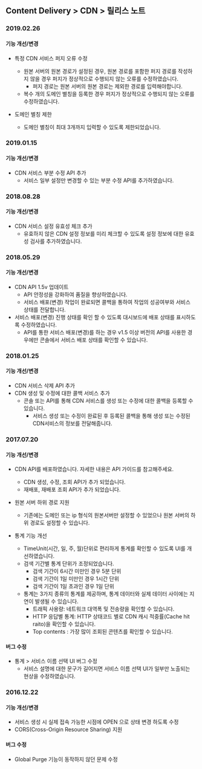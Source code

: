 ## Content Delivery > CDN > 릴리스 노트

### 2019.02.26

#### 기능 개선/변경
* 특정 CDN 서비스 퍼지 오류 수정 
	* 원본 서버의 원본 경로가 설정된 경우, 원본 경로를 포함한 퍼지 경로를 작성하지 않을 경우 퍼지가 정상적으로 수행되지 않는 오류를 수정하였습니다.
		* 퍼지 경로는 원본 서버의 원본 경로는 제외한 경로를 입력해야합니다.
	* 복수 개의 도메인 별칭을 등록한 경우 퍼지가 정상적으로 수행되지 않는 오류를 수정하였습니다. 
	
* 도메인 별칭 제한
	* 도메인 별칭이 최대 3개까지 입력할 수 있도록 제한되었습니다. 


### 2019.01.15

#### 기능 개선/변경
* CDN 서비스 부분 수정 API 추가 
	* 서비스 일부 설정만 변경할 수 있는 부분 수정 API를 추가하였습니다.

### 2018.08.28

#### 기능 개선/변경
* CDN 서비스 설정 유효성 체크 추가 
	* 유효하지 않은 CDN 설정 정보를 미리 체크할 수 있도록 설정 정보에 대한 유효성 검사를 추가하였습니다. 

### 2018.05.29

#### 기능 개선/변경
* CDN API 1.5v 업데이트 
	* API 안정성을 강화하여 품질을 향상하였습니다.
	* 서비스 배포(변경) 작업이 완료되면 콜백을 통하여 작업의 성공여부와 서비스 상태를 전달합니다.
* 서비스 배포(변경) 진행 상태를 확인 할 수 있도록 대시보드에 배포 상태를 표시하도록 수정하였습니다.
	* API를 통한 서비스 배포(변경)를 하는 경우 v1.5 이상 버전의 API를 사용한 경우에만 콘솔에서 서비스 배포 상태를 확인할 수 있습니다. 


### 2018.01.25

#### 기능 개선/변경
* CDN 서비스 삭제 API 추가 
* CDN 생성 및 수정에 대한 콜백 서비스 추가 
	* 콘솔 또는 API를 통해 CDN 서비스를 생성 또는 수정에 대한 콜백을 등록할 수 있습니다.
		* 서비스 생성 또는 수정이 완료된 후 등록된 콜백을 통해  생성 또는 수정된 CDN서비스의 정보를 전달해줍니다. 

### 2017.07.20

#### 기능 개선/변경
* CDN API를 배포하였습니다. 자세한 내용은 API 가이드를 참고해주세요.  
	* CDN 생성, 수정, 조회 API가 추가 되었습니다.
	* 재배포, 재배포 조회 API가 추가 되었습니다.

* 원본 서버 하위 경로 지원
	* 기존에는 도메인 또는 ip 형식의 원본서버만 설정할 수 있었으나 원본 서버의 하위 경로도 설정할 수 있습니다.

* 통계 기능 개선
	* TimeUnit(시간, 일, 주, 월)단위로 편리하게 통계를 확인할 수 있도록 UI를 개선하였습니다.
	* 검색 기간별 통계 단위가 조정되었습니다.
		* 검색 기간이 6시간 미만인 경우 5분 단위
		* 검색 기간이 1일 미만인 경우 1시간 단위
		* 검색 기간이 1일 초과인 경우 1일 단위 
	* 통계는 3가지 종류의 통계를 제공하며, 통계 데이터와 실제 데이터 사이에는 지연이 발생될 수 있습니다. 
		* 트래픽 사용량: 네트워크 대역폭 및 전송량을 확인할 수 있습니다. 
		* HTTP 응답별 통계: HTTP 상태코드 별로 CDN 캐시 적중률(Cache hit raito)을 확인할 수 있습니다. 
		* Top contents : 가장 많이 조회된 콘텐츠를 확인할 수 있습니다. 

#### 버그 수정
* 통계 > 서비스 이름 선택 UI 버그 수정
	* 서비스 설명에 대한 문구가 길어지면 서비스 이름 선택 UI가 일부만 노출되는 현상을 수정하였습니다.

### 2016.12.22

#### 기능 개선/변경
* 서비스 생성 시 실제 접속 가능한 시점에 OPEN 으로 상태 변경 하도록 수정 
* CORS(Cross-Origin Resource Sharing) 지원

#### 버그 수정
* Global Purge 기능이 동작하지 않던 문제 수정
